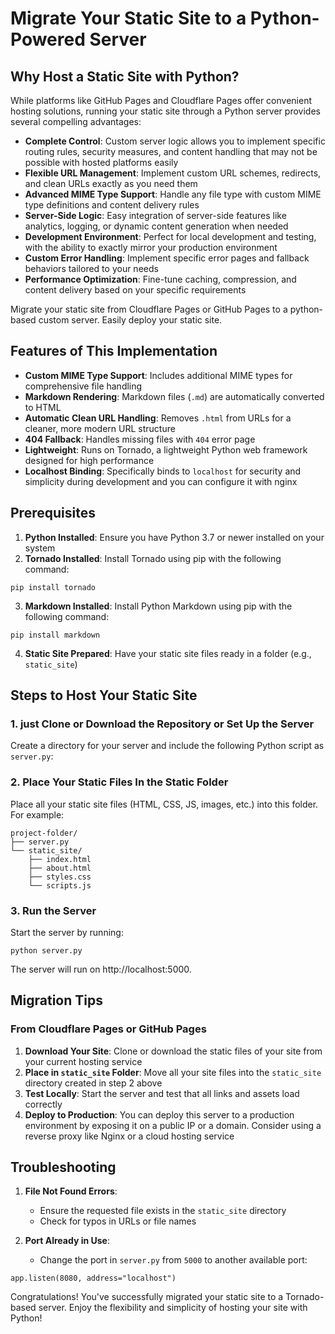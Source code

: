 # Migrate Your Static Site to a Python-Powered Server


## Why Host a Static Site with Python?

While platforms like GitHub Pages and Cloudflare Pages offer convenient hosting solutions, running your static site through a Python server provides several compelling advantages:

* **Complete Control**: Custom server logic allows you to implement specific routing rules, security measures, and content handling that may not be possible with hosted platforms easily
* **Flexible URL Management**: Implement custom URL schemes, redirects, and clean URLs exactly as you need them
* **Advanced MIME Type Support**: Handle any file type with custom MIME type definitions and content delivery rules
* **Server-Side Logic**: Easy integration of server-side features like analytics, logging, or dynamic content generation when needed
* **Development Environment**: Perfect for local development and testing, with the ability to exactly mirror your production environment
* **Custom Error Handling**: Implement specific error pages and fallback behaviors tailored to your needs
* **Performance Optimization**: Fine-tune caching, compression, and content delivery based on your specific requirements




Migrate your static site from Cloudflare Pages or GitHub Pages to a python-based custom server. Easily deploy your static site.

## Features of This Implementation

* **Custom MIME Type Support**: Includes additional MIME types for comprehensive file handling
* **Markdown Rendering**: Markdown files (`.md`) are automatically converted to HTML
* **Automatic Clean URL Handling**: Removes `.html` from URLs for a cleaner, more modern URL structure
* **404 Fallback**: Handles missing files with  `404` error page
* **Lightweight**: Runs on Tornado, a lightweight Python web framework designed for high performance
* **Localhost Binding**: Specifically binds to `localhost` for security and simplicity during development and you can configure it with nginx

## Prerequisites

1. **Python Installed**: Ensure you have Python 3.7 or newer installed on your system
2. **Tornado Installed**: Install Tornado using pip with the following command:
```
pip install tornado
```
3. **Markdown Installed**: Install Python Markdown using pip with the following command:
```
pip install markdown
```
4. **Static Site Prepared**: Have your static site files ready in a folder (e.g., `static_site`)

## Steps to Host Your Static Site

### 1. just Clone or Download the Repository or Set Up the Server

Create a directory for your server and include the following Python script as `server.py`:


### 2. Place Your Static Files In the Static Folder

Place all your static site files (HTML, CSS, JS, images, etc.) into this folder. For example:

```
project-folder/
├── server.py
└── static_site/
    ├── index.html
    ├── about.html
    ├── styles.css
    └── scripts.js
```

### 3. Run the Server

Start the server by running:
```
python server.py
```

The server will run on http://localhost:5000.

## Migration Tips

### From Cloudflare Pages or GitHub Pages

1. **Download Your Site**: Clone or download the static files of your site from your current hosting service
2. **Place in `static_site` Folder**: Move all your site files into the `static_site` directory created in step 2 above
3. **Test Locally**: Start the server and test that all links and assets load correctly
4. **Deploy to Production**: You can deploy this server to a production environment by exposing it on a public IP or a domain. Consider using a reverse proxy like Nginx or a cloud hosting service

## Troubleshooting

1. **File Not Found Errors**:
   * Ensure the requested file exists in the `static_site` directory
   * Check for typos in URLs or file names

2. **Port Already in Use**:
   * Change the port in `server.py` from `5000` to another available port:
   
   
 ```
 app.listen(8080, address="localhost")
 ```

Congratulations! You've successfully migrated your static site to a Tornado-based server. Enjoy the flexibility and simplicity of hosting your site with Python!

